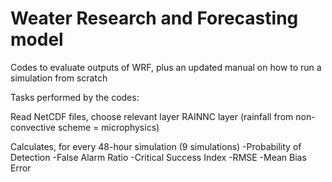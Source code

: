 # Weater Research and Forecasting model
Codes to evaluate outputs of WRF, plus an updated manual on how to run a simulation from scratch

Tasks performed by the codes:

Read NetCDF files, choose relevant layer RAINNC layer (rainfall from non-convective scheme = microphysics)

Calculates, for every 48-hour simulation (9 simulations)
-Probability of Detection
-False Alarm Ratio
-Critical Success Index
-RMSE
-Mean Bias Error
